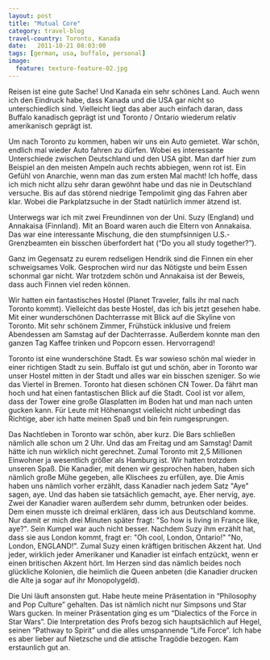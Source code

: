 ```yaml
---
layout: post
title: "Mutual Core"
category: travel-blog
travel-country: Toronto, Kanada
date:   2011-10-21 08:03:00
tags: [german, usa, buffalo, personal]
image:
  feature: texture-feature-02.jpg
---
```


Reisen ist eine gute Sache! Und Kanada ein sehr schönes Land. Auch wenn ich den Eindruck habe, dass Kanada und die USA gar nicht so unterschiedlich sind. Vielleicht liegt das aber auch einfach daran, dass Buffalo kanadisch geprägt ist und Toronto / Ontario wiederum relativ amerikanisch geprägt ist.

Um nach Toronto zu kommen, haben wir uns ein Auto gemietet. War schön, endlich mal wieder Auto fahren zu dürfen. Wobei es interessante Unterschiede zwischen Deutschland und den USA gibt. Man darf hier zum Beispiel an den meisten Ampeln auch rechts abbiegen, wenn rot ist. Ein Gefühl von Anarchie, wenn man das zum ersten Mal macht! Ich hoffe, dass ich mich nicht allzu sehr daran gewöhnt habe und das nie in Deutschland versuche. Bis auf das störend niedrige Tempolimit ging das Fahren aber klar. Wobei die Parkplatzsuche in der Stadt natürlich immer ätzend ist.

Unterwegs war ich mit zwei Freundinnen von der Uni. Suzy (England) und Annakaisa (Finnland). Mit an Board waren auch die Eltern von Annakaisa. Das war eine interessante Mischung, die den stumpfsinnigen U.S.-Grenzbeamten ein bisschen überfordert hat (“Do you all study together?”).

Ganz im Gegensatz zu eurem redseligen Hendrik sind die Finnen ein eher schweigsames Volk. Gesprochen wird nur das Nötigste und beim Essen schonmal gar nicht. War trotzdem schön und Annakaisa ist der Beweis, dass auch Finnen viel reden können.

Wir hatten ein fantastisches Hostel (Planet Traveler, falls ihr mal nach Toronto kommt). Vielleicht das beste Hostel, das ich bis jetzt gesehen habe. Mit einer wunderschönen Dachterrasse mit Blick auf die Skyline von Toronto. Mit sehr schönem Zimmer, Frühstück inklusive und freiem Abendessen am Samstag auf der Dachterrasse. Außerdem konnte man den ganzen Tag Kaffee trinken und Popcorn essen. Hervorragend! 

Toronto ist eine wunderschöne Stadt. Es war sowieso schön mal wieder in einer richtigen Stadt zu sein. Buffalo ist gut und schön, aber in Toronto war unser Hostel mitten in der Stadt und alles war ein bisschen szeniger. So wie das Viertel in Bremen. Toronto hat diesen schönen CN Tower. Da fährt man hoch und hat einen fantastischen Blick auf die Stadt. Cool ist vor allem, dass der Tower eine große Glasplatten im Boden hat und man nach unten gucken kann. Für Leute mit Höhenangst vielleicht nicht unbedingt das Richtige, aber ich hatte meinen Spaß und bin fein rumgesprungen.

Das Nachtleben in Toronto war schön, aber kurz. Die Bars schließen nämlich alle schon um 2 Uhr. Und das am Freitag und am Samstag! Damit hätte ich nun wirklich nicht gerechnet. Zumal Toronto mit 2,5 Millionen Einwohner ja wesentlich größer als Hamburg ist. Wir hatten trotzdem unseren Spaß. Die Kanadier, mit denen wir gesprochen haben, haben sich nämlich große Mühe gegeben, alle Klischees zu erfüllen, aye. Die Amis haben uns nämlich vorher erzählt, dass Kanadier nach jedem Satz "Aye" sagen, aye. Und das haben sie tatsächlich gemacht, aye. Eher nervig, aye. Zwei der Kanadier waren außerdem sehr dumm, betrunken oder beides. Dem einen musste ich dreimal erklären, dass ich aus Deutschland komme. Nur damit er mich drei Minuten später fragt: "So how is living in France like, aye?". Sein Kumpel war auch nicht besser. Nachdem Suzy ihm erzählt hat, dass sie aus London kommt, fragt er: "Oh cool, London, Ontario!" "No, London, ENGLAND!". Zumal Suzy einen kräftigen britischen Akzent hat. Und jeder, wirklich jeder Amerikaner und Kanadier ist einfach entzückt, wenn er einen britischen Akzent hört. Im Herzen sind das nämlich beides noch glückliche Kolonien, die heimlich die Queen anbeten (die Kanadier drucken die Alte ja sogar auf ihr Monopolygeld).

Die Uni läuft ansonsten gut. Habe heute meine Präsentation in “Philosophy and Pop Culture” gehalten. Das ist nämlich nicht nur Simpsons und Star Wars gucken. In meiner Präsentation ging es um “Dialectics of the Force in Star Wars”. Die Interpretation des Profs bezog sich hauptsächlich auf Hegel, seinen “Pathway to Spirit” und die alles umspannende “Life Force”. Ich habe es aber lieber auf Nietzsche und die attische Tragödie bezogen. Kam erstaunlich gut an.
